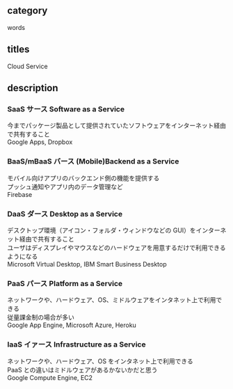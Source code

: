 ## category

words

## titles

Cloud Service

## description

### SaaS サース Software as a Service

今までパッケージ製品として提供されていたソフトウェアをインターネット経由で共有すること  
Google Apps, Dropbox

### BaaS/mBaaS バース (Mobile)Backend as a Service

モバイル向けアプリのバックエンド側の機能を提供する  
プッシュ通知やアプリ内のデータ管理など  
Firebase

### DaaS ダース Desktop as a Service

デスクトップ環境（アイコン・フォルダ・ウィンドウなどの GUI）をインターネット経由で共有すること  
ユーザはディスプレイやマウスなどのハードウェアを用意するだけで利用できるようになる  
Microsoft Virtual Desktop, IBM Smart Business Desktop

### PaaS パース Platform as a Service

ネットワークや、ハードウェア、OS、ミドルウェアをインタネット上で利用できる  
従量課金制の場合が多い  
Google App Engine, Microsoft Azure, Heroku

### IaaS イァース Infrastructure as a Service

ネットワークや、ハードウェア、OS をインタネット上で利用できる  
PaaS との違いはミドルウェアがあるかないかだと思う  
Google Compute Engine, EC2
